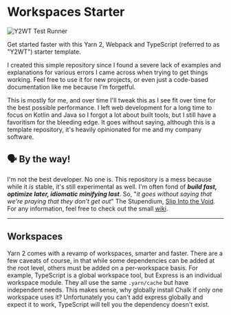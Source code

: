 # Workspaces Starter

![Y2WT Test Runner](https://github.com/TheGrimSilence/yarn-berry-webpack-typescript/workflows/Y2WT%20Test%20Runner/badge.svg?branch=master&event=push)

Get started faster with this Yarn 2, Webpack and TypeScript (referred to as "Y2WT") starter template.

I created this simple repository since I found a severe lack of examples and explanations for various errors I came across when trying to get things working. Feel free to use it for new projects, or even just a code-based documentation like me because I'm forgetful.

This is mostly for me, and over time I'll tweak this as I see fit over time for the best possible performance. I left web development for a long time to focus on Kotlin and Java so I forgot a lot about built tools, but I still have a favoritism for the bleeding edge. It goes without saying, although this is a template repository, it's heavily opinionated for me and my company software.

## 🗣 By the way!

I'm not the best developer. No one is. This repository is a mess because while it _is_ stable, it's still experimental as well. I'm often fond of _**build fast, optimize later, idiomatic minifying last**_. So, "_it goes without saying that we're praying that they don't get out_" The Stupendium, [Slip Into the Void](https://www.youtube.com/watch?v=n6gGE9kxe1M). For any information, feel free to check out the small [wiki](https://github.com/TheGrimSilence/Yarn-2-Webpack-TypeScript/wiki).

---

## Workspaces

Yarn 2 comes with a revamp of workspaces, smarter and faster. There are a few caveats of course, in that while some dependencies can be added at the root level, others must be added on a per-workspace basis. For example, TypeScript is a global workspace tool, but Express is an individual workspace module. They all use the same `.yarn/cache` but have independent needs. This makes sense, why globally install Chalk if only one workspace uses it? Unfortunately you can't add express globally and expect it to work, TypeScript will tell you the dependency doesn't exist.
